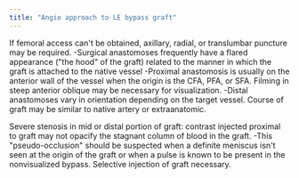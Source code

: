 ```yaml
---
title: "Angio approach to LE bypass graft"
---
```

If femoral access can't be obtained, axillary, radial, or translumbar puncture may be required.
-Surgical anastomoses frequently have a flared appearance (&quot;the hood&quot; of the graft) related to the manner in which the graft is attached to the native vessel
-Proximal anastomosis is usually on the anterior wall of the vessel when the origin is the CFA, PFA, or SFA. Filming in steep anterior oblique may be necessary for visualization.
-Distal anastomoses vary in orientation depending on the target vessel. Course of graft may be similar to native artery or extraanatomic.

Severe stenosis in mid or distal portion of graft: contrast injected proximal to graft may not opacify the stagnant column of blood in the graft.
-This &quot;pseudo-occlusion&quot; should be suspected when a definite meniscus isn't seen at the origin of the graft or when a pulse is known to be present in the nonvisualized bypass. Selective injection of graft necessary.

